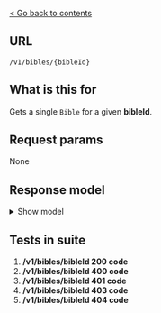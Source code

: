 [< Go back to contents](../README.md)

## URL

`/v1/bibles/{bibleId}`

## What is this for

Gets a single `Bible` for a given **bibleId**.

## Request params

None

## Response model

<details><summary>Show model</summary>

```TypeScript
{
  data: {
    id: string;
    dblId: string;
    abbreviation: string;
    abbreviationLocal: string;
    copyright: string;
    language: {
      id: string;
      name: string;
      nameLocal: string;
      script: string;
      scriptDirection: string;
    };
    countries: [
      {
        id: string;
        name: string;
        nameLocal: string;
      },
    ];
    name: string;
    nameLocal: string;
    description: string;
    descriptionLocal: string;
    info: string;
    type: string;
    updatedAt: string | Date;
    relatedDbl: string;
    audioBibles: [
      {
        id: string;
        name: string;
        nameLocal: string;
        description: string;
        descriptionLocal: string;
      },
    ];
  };
}

```

</details>

## Tests in suite

1. **/v1/bibles/bibleId 200 code**
2. **/v1/bibles/bibleId 400 code**
3. **/v1/bibles/bibleId 401 code**
4. **/v1/bibles/bibleId 403 code**
5. **/v1/bibles/bibleId 404 code**
